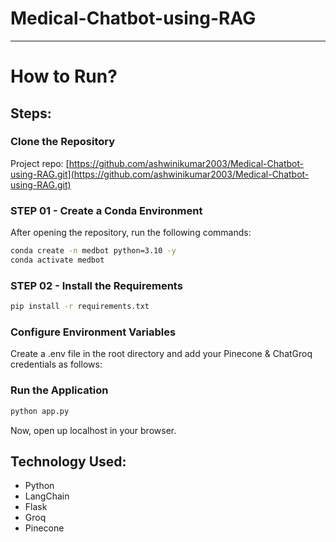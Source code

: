 # Medical-Chatbot-using-RAG

<hr>

# How to Run?

## Steps:

### Clone the Repository  

Project repo: [https://github.com/ashwinikumar2003/Medical-Chatbot-using-RAG.git](https://github.com/ashwinikumar2003/Medical-Chatbot-using-RAG.git)

### STEP 01 - Create a Conda Environment  

After opening the repository, run the following commands:  

```bash
conda create -n medbot python=3.10 -y
conda activate medbot
```

### STEP 02 - Install the Requirements

```bash
pip install -r requirements.txt
```

### Configure Environment Variables
Create a .env file in the root directory and add your Pinecone & ChatGroq credentials as follows:

### Run the Application
```bash
python app.py
```

Now, open up localhost in your browser.

## Technology Used:
- Python
- LangChain
- Flask
- Groq
- Pinecone